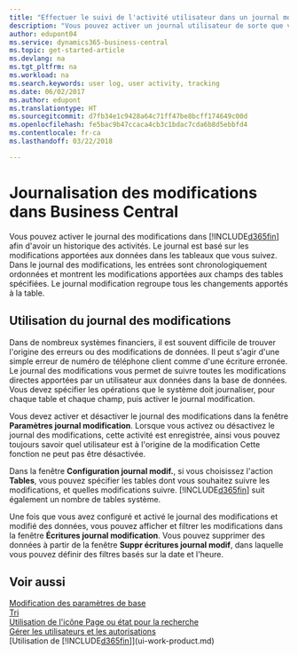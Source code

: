 ```yaml
---
title: "Effectuer le suivi de l'activité utilisateur dans un journal modification| Microsoft Docs"
description: "Vous pouvez activer un journal utilisateur de sorte que vous avez un historique de toutes les modifications apportées aux données dans les tables suivies."
author: edupont04
ms.service: dynamics365-business-central
ms.topic: get-started-article
ms.devlang: na
ms.tgt_pltfrm: na
ms.workload: na
ms.search.keywords: user log, user activity, tracking
ms.date: 06/02/2017
ms.author: edupont
ms.translationtype: HT
ms.sourcegitcommit: d7fb34e1c9428a64c71ff47be8bcff174649c00d
ms.openlocfilehash: fe5bac9b47ccaca4cb3c1bdac7cda6b8d5ebbfd4
ms.contentlocale: fr-ca
ms.lasthandoff: 03/22/2018

---
```

# <a name="logging-changes-in-business-central"></a>Journalisation des modifications dans Business Central
Vous pouvez activer le journal des modifications dans [!INCLUDE[d365fin](includes/d365fin_md.md)] afin d'avoir un historique des activités. Le journal est basé sur les modifications apportées aux données dans les tableaux que vous suivez. Dans le journal des modifications, les entrées sont chronologiquement ordonnées et montrent les modifications apportées aux champs des tables spécifiées. Le journal modification regroupe tous les changements apportés à la table.  

## <a name="working-with-the-change-log"></a>Utilisation du journal des modifications
Dans de nombreux systèmes financiers, il est souvent difficile de trouver l'origine des erreurs ou des modifications de données. Il peut s'agir d'une simple erreur de numéro de téléphone client comme d'une écriture erronée. Le journal des modifications vous permet de suivre toutes les modifications directes apportées par un utilisateur aux données dans la base de données. Vous devez spécifier les opérations que le système doit journaliser, pour chaque table et chaque champ, puis activer le journal modification.  

Vous devez activer et désactiver le journal des modifications dans la fenêtre **Paramètres journal modification**. Lorsque vous activez ou désactivez le journal des modifications, cette activité est enregistrée, ainsi vous pouvez toujours savoir quel utilisateur est à l'origine de la modification Cette fonction ne peut pas être désactivée.  

Dans la fenêtre **Configuration journal modif.**, si vous choisissez l'action **Tables**, vous pouvez spécifier les tables dont vous souhaitez suivre les modifications, et quelles modifications suivre. [!INCLUDE[d365fin](includes/d365fin_md.md)] suit également un nombre de tables système.

Une fois que vous avez configuré et activé le journal des modifications et modifié des données, vous pouvez afficher et filtrer les modifications dans la fenêtre **Écritures journal modification**. Vous pouvez supprimer des données à partir de la fenêtre **Suppr écritures journal modif**, dans laquelle vous pouvez définir des filtres basés sur la date et l'heure.  

## <a name="see-also"></a>Voir aussi
[Modification des paramètres de base](ui-change-basic-settings.md)  
[Tri](ui-sorting.md)  
[Utilisation de l'icône Page ou état pour la recherche](ui-search.md)  
[Gérer les utilisateurs et les autorisations](ui-how-users-permissions.md)    
[Utilisation de [!INCLUDE[d365fin](includes/d365fin_md.md)]](ui-work-product.md)  

